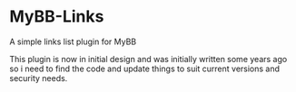 # MyBB-Links
A simple links list plugin for MyBB

This plugin is now in initial design and was initially written some years ago so i need to find the code and update things to suit current versions and security needs.
